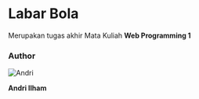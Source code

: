 # Labar Bola
Merupakan tugas akhir Mata Kuliah **Web Programming 1**
### Author
![Andri](https://github.com/andriilham/LabarBola/blob/master/image/andri.jpg "Andri")

**Andri Ilham**

